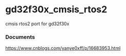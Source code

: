 # gd32f30x_cmsis_rtos2
 cmsis rtos2 port for gd32f30x

### Documents
https://www.cnblogs.com/yanye0xff/p/16683953.html